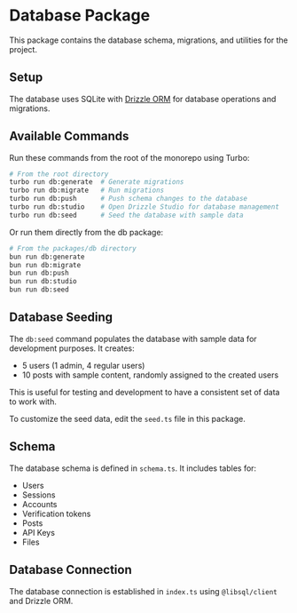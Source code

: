 # Database Package

This package contains the database schema, migrations, and utilities for the project.

## Setup

The database uses SQLite with [Drizzle ORM](https://orm.drizzle.team/) for database operations and migrations.

## Available Commands

Run these commands from the root of the monorepo using Turbo:

```bash
# From the root directory
turbo run db:generate  # Generate migrations
turbo run db:migrate   # Run migrations
turbo run db:push      # Push schema changes to the database
turbo run db:studio    # Open Drizzle Studio for database management
turbo run db:seed      # Seed the database with sample data
```

Or run them directly from the db package:

```bash
# From the packages/db directory
bun run db:generate
bun run db:migrate
bun run db:push
bun run db:studio
bun run db:seed
```

## Database Seeding

The `db:seed` command populates the database with sample data for development purposes. It creates:

- 5 users (1 admin, 4 regular users)
- 10 posts with sample content, randomly assigned to the created users

This is useful for testing and development to have a consistent set of data to work with.

To customize the seed data, edit the `seed.ts` file in this package.

## Schema

The database schema is defined in `schema.ts`. It includes tables for:

- Users
- Sessions
- Accounts
- Verification tokens
- Posts
- API Keys
- Files

## Database Connection

The database connection is established in `index.ts` using `@libsql/client` and Drizzle ORM.